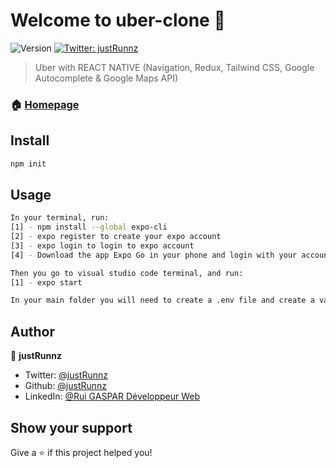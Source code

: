 # Welcome to uber-clone 👋
![Version](https://img.shields.io/badge/version-1.0.0-blue.svg?cacheSeconds=2592000)
[![Twitter: justRunnz](https://img.shields.io/twitter/follow/justRunnz.svg?style=social)](https://twitter.com/justRunnz)

> Uber with REACT NATIVE (Navigation, Redux, Tailwind CSS, Google Autocomplete & Google Maps API)

### 🏠 [Homepage](https://github.com/justRunnz/Uber_Clone/tree/master/uber-clone)

## Install

```sh
npm init
```

## Usage

```sh
In your terminal, run: 
[1] - npm install --global expo-cli
[2] - expo register to create your expo account
[3] - expo login to login to expo account
[4] - Download the app Expo Go in your phone and login with your account

Then you go to visual studio code terminal, and run:  
[1] - expo start
```

```sh
In your main folder you will need to create a .env file and create a variable with the following syntax [KEY_MAPS_API = YourApiKey]
```

## Author

👤 **justRunnz**

* Twitter: [@justRunnz](https://twitter.com/justRunnz)
* Github: [@justRunnz](https://github.com/justRunnz)
* LinkedIn: [@Rui GASPAR Développeur Web](https://www.linkedin.com/in/rui-gaspar-web-developpeur/)

## Show your support

Give a ⭐️ if this project helped you!